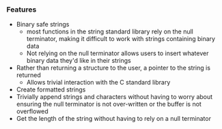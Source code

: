 ### Features

- Binary safe strings
    - most functions in the string standard library rely on the null
    terminator, making it difficult to work with strings containing binary
    data
    - Not relying on the null terminator allows users to insert
    whatever binary data they'd like in their strings
- Rather than returning a structure to the user, a pointer to the string is
returned
    - Allows trivial interaction with the C standard library
- Create formatted strings
- Trivially append strings and characters without having to worry
about ensuring the null terminator is not over-written or the buffer is
not overflowed
- Get the length of the string without having to rely on a null terminator

